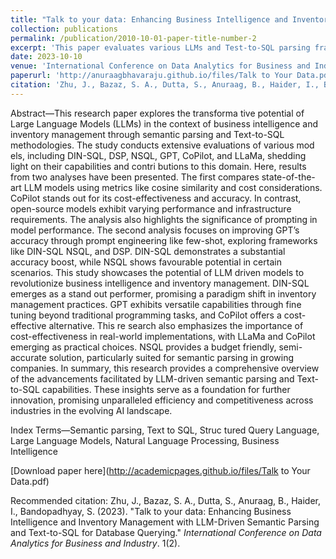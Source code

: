 ```yaml
---
title: "Talk to your data: Enhancing Business Intelligence and Inventory Management with LLM-Driven Semantic Parsing and Text-to-SQL for Database Querying"
collection: publications
permalink: /publication/2010-10-01-paper-title-number-2
excerpt: 'This paper evaluates various LLMs and Test-to-SQL parsing frameworks that can enhance Business Intelligence'
date: 2023-10-10
venue: 'International Conference on Data Analytics for Business and Industry'
paperurl: 'http://anuraagbhavaraju.github.io/files/Talk to Your Data.pdf'
citation: 'Zhu, J., Bazaz, S. A., Dutta, S., Anuraag, B., Haider, I., Bandopadhyay, S., (2023). &quot;Talk to your data: Enhancing Business Intelligence and Inventory Management with LLM-Driven Semantic Parsing and Text-to-SQL for Database Querying .&quot; <i>International Conference on Data Analytics for Business and Industry</i>. 1(2).'
---
```

Abstract—This research paper explores the transforma tive potential of Large Language Models (LLMs) in the context of business intelligence and inventory management through semantic parsing and Text-to-SQL methodologies. The study conducts extensive evaluations of various mod els, including DIN-SQL, DSP, NSQL, GPT, CoPilot, and LLaMa, shedding light on their capabilities and contri butions to this domain. Here, results from two analyses have been presented. The first compares state-of-the-art LLM models using metrics like cosine similarity and cost considerations. CoPilot stands out for its cost-effectiveness and accuracy. In contrast, open-source models exhibit varying performance and infrastructure requirements. The analysis also highlights the significance of prompting in model performance. The second analysis focuses on improving GPT’s accuracy through prompt engineering like few-shot, exploring frameworks like DIN-SQL NSQL, and DSP. DIN-SQL demonstrates a substantial accuracy boost, while NSQL shows favourable potential in certain scenarios. This study showcases the potential of LLM driven models to revolutionize business intelligence and inventory management. DIN-SQL emerges as a stand out performer, promising a paradigm shift in inventory management practices. GPT exhibits versatile capabilities through fine tuning beyond traditional programming tasks, and CoPilot offers a cost-effective alternative. This re search also emphasizes the importance of cost-effectiveness in real-world implementations, with LLaMa and CoPilot emerging as practical choices. NSQL provides a budget friendly, semi-accurate solution, particularly suited for semantic parsing in growing companies. In summary, this research provides a comprehensive overview of the advancements facilitated by LLM-driven semantic parsing and Text-to-SQL capabilities. These insights serve as a foundation for further innovation, promising unparalleled efficiency and competitiveness across industries in the evolving AI landscape. 

Index Terms—Semantic parsing, Text to SQL, Struc tured Query Language, Large Language Models, Natural Language Processing, Business Intelligence


[Download paper here](http://academicpages.github.io/files/Talk to Your Data.pdf)

Recommended citation: Zhu, J., Bazaz, S. A., Dutta, S., Anuraag, B., Haider, I., Bandopadhyay, S. (2023). "Talk to your data: Enhancing Business Intelligence and Inventory Management with LLM-Driven Semantic Parsing and Text-to-SQL for Database Querying." <i>International Conference on Data Analytics for Business and Industry</i>. 1(2).